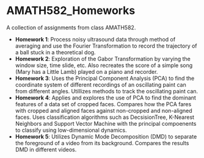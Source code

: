 # AMATH582_Homeworks
A collection of assignments from class AMATH582. 

* **Homework 1**: Process noisy ultrasound data through method of averaging and use the Fourier Transformation to record the trajectory of a ball stuck in a theoretical dog. 
* **Homework 2**: Exploration of the Gabor Transformation by varying the window size, time slide, etc. Also recreates the score of a simple song (Mary has a Little Lamb) played on a piano and recorder. 
* **Homework 3**: Uses the Principal Component Analysis (PCA) to find the coordinate system of different recordings of an oscillating paint can from different angles. Utillizes methods to track the oscillating paint can. 
* **Homework 4**: Applies and explores the use of PCA to find the dominant features of a data set of cropped faces. Compares how the PCA fares with cropped and aligned faces against non-cropped and non-aligned faces. Uses classification algorithms such as DecsisionTree, K-Nearest Neighbors and Support Vector Machine with the principal compoenents to classify using low-dimensional dynamics. 
* **Homework 5**: Utilizes Dynamic Mode Decomposition (DMD) to separate the foreground of a video from its background. Compares the results DMD in different videos.
